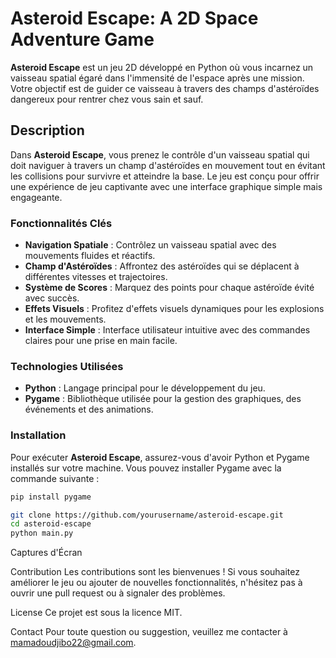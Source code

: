 # Asteroid Escape: A 2D Space Adventure Game

**Asteroid Escape** est un jeu 2D développé en Python où vous incarnez un vaisseau spatial égaré dans l'immensité de l'espace après une mission. Votre objectif est de guider ce vaisseau à travers des champs d'astéroïdes dangereux pour rentrer chez vous sain et sauf.

## Description

Dans **Asteroid Escape**, vous prenez le contrôle d'un vaisseau spatial qui doit naviguer à travers un champ d'astéroïdes en mouvement tout en évitant les collisions pour survivre et atteindre la base. Le jeu est conçu pour offrir une expérience de jeu captivante avec une interface graphique simple mais engageante.

### Fonctionnalités Clés

- **Navigation Spatiale** : Contrôlez un vaisseau spatial avec des mouvements fluides et réactifs.
- **Champ d'Astéroïdes** : Affrontez des astéroïdes qui se déplacent à différentes vitesses et trajectoires.
- **Système de Scores** : Marquez des points pour chaque astéroïde évité avec succès.
- **Effets Visuels** : Profitez d'effets visuels dynamiques pour les explosions et les mouvements.
- **Interface Simple** : Interface utilisateur intuitive avec des commandes claires pour une prise en main facile.

### Technologies Utilisées

- **Python** : Langage principal pour le développement du jeu.
- **Pygame** : Bibliothèque utilisée pour la gestion des graphiques, des événements et des animations.

### Installation

Pour exécuter **Asteroid Escape**, assurez-vous d'avoir Python et Pygame installés sur votre machine. Vous pouvez installer Pygame avec la commande suivante :

```bash
pip install pygame

git clone https://github.com/yourusername/asteroid-escape.git
cd asteroid-escape
python main.py
```
Captures d'Écran


Contribution
Les contributions sont les bienvenues ! Si vous souhaitez améliorer le jeu ou ajouter de nouvelles fonctionnalités, n'hésitez pas à ouvrir une pull request ou à signaler des problèmes.

License
Ce projet est sous la licence MIT.

Contact
Pour toute question ou suggestion, veuillez me contacter à mamadoudjibo22@gmail.com.
